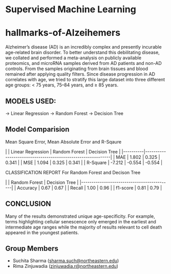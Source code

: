 # Supervised Machine Learning
# hallmarks-of-Alzeihemers

Alzheimer’s disease (AD) is an incredibly complex and presently incurable age-related brain disorder. To better understand this debilitating disease, we collated and performed a meta-analysis on publicly available proteomics, and microRNA samples derived from AD patients and non-AD controls. From the samples originating from brain tissues and blood remained after applying quality filters. Since disease progression in AD correlates with age, we tried to stratify this large dataset into three different age groups: < 75 years, 75–84 years, and ≥ 85 years.

## MODELS USED:
-> Linear Regression
-> Random Forest
-> Decision Tree

## Model Comparision
Mean Square Error, Mean Absolute Error and R-Sqaure

|          |  Linear Regression   |   Random Forest   |  Decision Tree   |
|----------|-------------------------------------------------------------|
| MAE      |      1.802           |     0.325         |   0.341          |
| MSE      |      1.094           |     0.325         |   0.341          |
| R-Square |     -7.212           |    -0.554         |  -0.554          |

CLASSIFICATION REPORT
For Random Forest and Decison Tree

|          |  Random Forest |  Decision Tree |
|--------------------------------------------|
| Accuracy |    0.67        |    0.67        |
| Recall   |    1.00        |    0.96        |
| f1-score |    0.81        |    0.79        |



## CONCLUSION
Many of the results demonstrated unique age-specificity. For example, terms highlighting cellular senescence only emerged in the earliest and intermediate age ranges while the majority of results relevant to cell death appeared in the youngest patients.

## Group Members
- Suchita Sharma (sharma.such@northeastern.edu)
- Rima Zinjuwadia (zinjuwadia.r@northeastern.edu)
